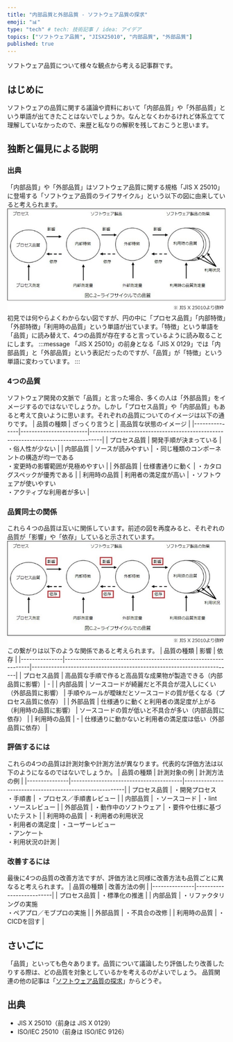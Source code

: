 ```yaml
---
title: "内部品質と外部品質 - ソフトウェア品質の探求"
emoji: "📊"
type: "tech" # tech: 技術記事 / idea: アイデア
topics: ["ソフトウェア品質", "JISX25010", "内部品質", "外部品質"]
published: true
---
```

ソフトウェア品質について様々な観点から考える記事群です。

## はじめに
   ソフトウェアの品質に関する議論や資料において「内部品質」や「外部品質」という単語が出てきたことはないでしょうか。なんとなくわかるけれど体系立てて理解していなかったので、来歴と私なりの解釈を残しておこうと思います。

## 独断と偏見による説明

### 出典
   「内部品質」や「外部品質」はソフトウェア品質に関する規格「JIS X 25010」に登場する「ソフトウェア品質のライフサイクル」という以下の図に由来していると考えられます。
   ![software lifecycle](/images/quality_interal_external/quality_interal_external_00.jpg)
   初見では何やらよくわからない図ですが、円の中に「プロセス品質」「内部特徴」「外部特徴」「利用時の品質」という単語が出ています。「特徴」という単語を「品質」に読み替えて、4つの品質が存在すると言っているように読み取ることにします。
   :::message
   「JIS X 25010」の前身となる「JIS X 0129」では「内部品質」と「外部品質」という表記だったのですが、「品質」が「特徴」という単語に変わっています。
   :::

### 4つの品質
   ソフトウェア開発の文脈で「品質」と言った場合、多くの人は「外部品質」をイメージするのではないでしょうか。しかし「プロセス品質」や「内部品質」もあると考えて良いように思います。それぞれの品質についてのイメージは以下の通りです。
   | 品質の種類    | ざっくり言うと         | 高品質な状態のイメージ                                                           |
   |---------------|------------------------|----------------------------------------------------------------------------------|
   | プロセス品質  | 開発手順が決まっている | ・俗人性が少ない                                                                 |
   | 内部品質      | ソースが読みやすい     | ・同じ種類のコンポーネントの構造が均一である<br>・変更時の影響範囲が見極めやすい |
   | 外部品質      | 仕様書通りに動く       | ・カタログスペックが優秀である                                                   |
   | 利用時の品質  | 利用者の満足度が高い   | ・ソフトウェアが使いやすい<br>・アクティブな利用者が多い                         |

### 品質同士の関係
   これら４つの品質は互いに関係しています。前述の図を再度みると、それぞれの品質が「影響」や「依存」していると示されています。
   ![software lifecycle](/images/quality_interal_external/quality_interal_external_01.jpg)
   この繋がりは以下のような関係であると考えられます。
   | 品質の種類    | 影響                                                            | 依存                                                                   |
   |---------------|-----------------------------------------------------------------|------------------------------------------------------------------------|
   | プロセス品質  | 高品質な手順で作ると高品質な成果物が製造できる（内部品質に影響）| -                                                                      |
   | 内部品質      | ソースコードが綺麗だと不具合が混入しにくい（外部品質に影響）    | 手順やルールが曖昧だとソースコードの質が低くなる（プロセス品質に依存） |
   | 外部品質      | 仕様通りに動くと利用者の満足度が上がる（利用時の品質に影響）    | ソースコードの質が低いと不具合が多い（内部品質に依存）                 |
   | 利用時の品質  | -                                                               | 仕様通りに動かないと利用者の満足度は低い（外部品質に依存）             |

### 評価するには
   これらの4つの品質は計測対象や計測方法が異なります。代表的な評価方法は以下のようになるのではないでしょうか。
   | 品質の種類    | 計測対象の例                           | 計測方法の例                                           |
   |---------------|----------------------------------------|--------------------------------------------------------|
   | プロセス品質  | ・開発プロセス<br>・手順書             | ・プロセス／手順書レビュー                             |
   | 内部品質      | ・ソースコード                         | ・lint<br>・ソースレビュー                             |
   | 外部品質      | ・動作中のソフトウェア                 | ・要件や仕様に基づいたテスト                           |
   | 利用時の品質  | ・利用者の利用状況<br>・利用者の満足度 | ・ユーザーレビュー<br>・アンケート<br>・利用状況の計測 |

### 改善するには
   最後に4つの品質の改善方法ですが、評価方法と同様に改善方法も品質ごとに異なると考えられます。
   | 品質の種類    | 改善方法の例             |
   |---------------|--------------------------|
   | プロセス品質  | ・標準化の推進           |
   | 内部品質      | ・リファクタリングの実施<br>・ペアプロ／モブプロの実施 |
   | 外部品質      | ・不具合の改修           |
   | 利用時の品質  | ・CICDを回す             |

## さいごに
「品質」といっても色々あります。品質について議論したり評価したり改善したりする際は、どの品質を対象としているかを考えるのがよいでしょう。
品質関連の他の記事は「[ソフトウェア品質の探求](https://zenn.dev/sway/articles/quality_index_list)」からどうぞ。

## 出典
- JIS X 25010（前身は JIS X 0129）
- ISO/IEC 25010（前身は ISO/IEC 9126）
